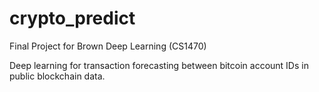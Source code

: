# crypto_predict
Final Project for Brown Deep Learning (CS1470)

Deep learning for transaction forecasting between bitcoin account IDs in public blockchain data.
